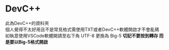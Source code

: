 # DevC++
此為DevC++的資料夾<br/>
個人覺得不太好用且不是常見格式需使用TXT或者DevC++軟體開啟才不會亂碼<br/>
如執意使用VSCode軟體開請至右下角 UTF-8 更換為 Big-5 **切記不要按到轉存 而是要以Big-5格式開啟**
